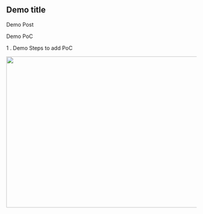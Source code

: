 
## Demo title

Demo Post

Demo PoC

1 . Demo Steps to add PoC


<img src="https://raw.githubusercontent.com/asce-21/asce-21.github.io/5642bfe0b797303a9024dea4bfe8d3b93668035b/assets/images/demo-xss.png" width="40000" height="400"/>